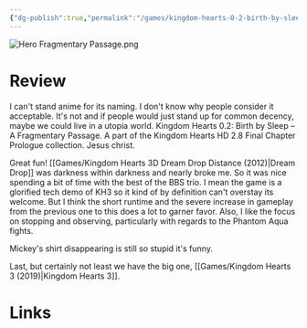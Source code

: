```yaml
---
{"dg-publish":true,"permalink":"/games/kingdom-hearts-0-2-birth-by-sleep-a-fragmentary-passage/","tags":["games","streamed"],"created":"2024-10-08","updated":"2024-10-29"}
---
```



![Hero Fragmentary Passage.png](/img/user/Attachments/Hero%20Fragmentary%20Passage.png)

# Review

I can't stand anime for its naming. I don't know why people consider it acceptable. It's not and if people would just stand up for common decency, maybe we could live in a utopia world. Kingdom Hearts 0.2: Birth by Sleep – A Fragmentary Passage. A part of the Kingdom Hearts HD 2.8 Final Chapter Prologue collection. Jesus christ.

Great fun! [[Games/Kingdom Hearts 3D Dream Drop Distance (2012)\|Dream Drop]] was darkness within darkness and nearly broke me. So it was nice spending a bit of time with the best of the BBS trio. I mean the game is a glorified tech demo of KH3 so it kind of by definition can't overstay its welcome. But I think the short runtime and the severe increase in gameplay from the previous one to this does a lot to garner favor. Also, I like the focus on stopping and observing, particularly with regards to the Phantom Aqua fights.

Mickey's shirt disappearing is still so stupid it's funny.

Last, but certainly not least we have the big one, [[Games/Kingdom Hearts 3 (2019)\|Kingdom Hearts 3]].

# Links
